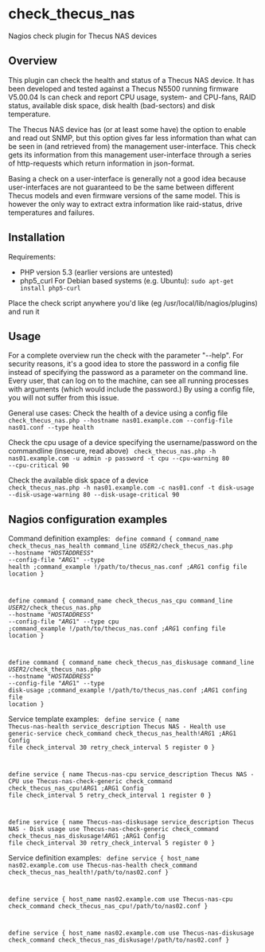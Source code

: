 # check_thecus_nas
Nagios check plugin for Thecus NAS devices

## Overview
This plugin can check the health and status of a Thecus NAS device. It has been developed and tested 
against a Thecus N5500 running firmware V5.00.04
Is can check and report CPU usage, system- and CPU-fans, RAID status, available disk space, disk health (bad-sectors) 
and disk temperature.

The Thecus NAS device has (or at least some have) the option to enable and read out SNMP, but this option gives far 
less information than what can be seen in (and retrieved from) the management user-interface.
This check gets its information from this management user-interface through a series of http-requests
which return information in json-format. 

Basing a check on a user-interface is generally not a good idea because user-interfaces are not
guaranteed to be the same between different Thecus models and even firmware versions of the same
model. This is however the only way to extract extra information like raid-status, drive temperatures
and failures.

## Installation
Requirements:
* PHP version 5.3 (earlier versions are untested)
* php5_curl
    For Debian based systems (e.g. Ubuntu): <code>sudo apt-get install php5-curl</code>

Place the check script anywhere you'd like (eg /usr/local/lib/nagios/plugins) and run it

## Usage
For a complete overview run the check with the parameter "--help".
For security reasons, it's a good idea to store the password in a config file instead of specifying 
the password as a parameter on the command line. Every user, that can log on to the machine, can see 
all running processes with arguments (which would include the password.) By using a config file, you
will not suffer from this issue.

General use cases:
Check the health of a device using a config file 
<code>
check_thecus_nas.php --hostname nas01.example.com --config-file nas01.conf --type health
</code>

Check the cpu usage of a device specifying the username/password on the commandline (insecure, read above)
<code>
check_thecus_nas.php -h nas01.example.com -u admin -p password -t cpu --cpu-warning 80 --cpu-critical 90
</code>

Check the available disk space of a device
<code>
check_thecus_nas.php -h nas01.example.com -c nas01.conf -t disk-usage --disk-usage-warning 80 --disk-usage-critical 90
</code>

## Nagios configuration examples
Command definition examples:
<code>
define command {
    command_name                    check_thecus_nas_health
    command_line                    $USER2$/check_thecus_nas.php --hostname "$HOSTADDRESS$" --config-file "$ARG1$" --type health
    ;command_example                !/path/to/thecus_nas.conf
    ;$ARG1$                         config file location
}

define command {
    command_name                    check_thecus_nas_cpu
    command_line                    $USER2$/check_thecus_nas.php --hostname "$HOSTADDRESS$" --config-file "$ARG1$" --type cpu
    ;command_example                !/path/to/thecus_nas.conf
    ;$ARG1$                         confing file location
}

define command {
    command_name                    check_thecus_nas_diskusage
    command_line                    $USER2$/check_thecus_nas.php --hostname "$HOSTADDRESS$" --config-file "$ARG1$" --type disk-usage
    ;command_example                !/path/to/thecus_nas.conf
    ;$ARG1$                         confing file location
}
</code>

Service template examples:
<code>
define service {
    name                            Thecus-nas-health
    service_description             Thecus NAS - Health
    use                             generic-service
    check_command                   check_thecus_nas_health!$ARG1$
    ;ARG1                           Config file
    check_interval                  30
    retry_check_interval            5
    register                        0
}

define service {
    name                            Thecus-nas-cpu
    service_description             Thecus NAS - CPU
    use                             Thecus-nas-check-generic
    check_command                   check_thecus_nas_cpu!$ARG1$
    ;ARG1                           Config file
    check_interval                  5
    retry_check_interval            1
    register                        0
}

define service {
    name                            Thecus-nas-diskusage
    service_description             Thecus NAS - Disk usage
    use                             Thecus-nas-check-generic
    check_command                   check_thecus_nas_diskusage!$ARG1$
    ;ARG1                           Config file
    check_interval                  30
    retry_check_interval            5
    register                        0
}
</code>

Service definition examples:
<code>
define service {
    host_name                       nas02.example.com
    use                             Thecus-nas-health
    check_command                   check_thecus_nas_health!/path/to/nas02.conf
}

define service {
    host_name                       nas02.example.com
    use                             Thecus-nas-cpu
    check_command                   check_thecus_nas_cpu!/path/to/nas02.conf
}

define service {
    host_name                       nas02.example.com
    use                             Thecus-nas-diskusage
    check_command                   check_thecus_nas_diskusage!/path/to/nas02.conf
}
</code>


